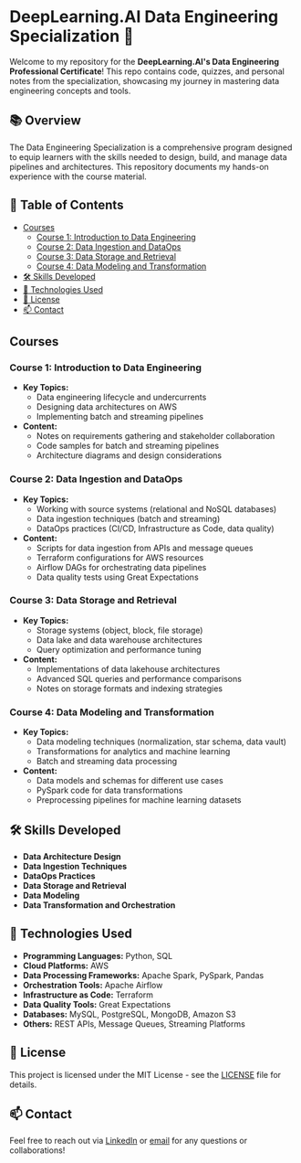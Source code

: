 # DeepLearning.AI Data Engineering Specialization 🌟

Welcome to my repository for the **DeepLearning.AI's Data Engineering Professional Certificate**! This repo contains code, quizzes, and personal notes from the specialization, showcasing my journey in mastering data engineering concepts and tools.

## 📚 Overview

The Data Engineering Specialization is a comprehensive program designed to equip learners with the skills needed to design, build, and manage data pipelines and architectures. This repository documents my hands-on experience with the course material.

## 📑 Table of Contents

- [Courses](#courses)
  - [Course 1: Introduction to Data Engineering](#course-1-introduction-to-data-engineering)
  - [Course 2: Data Ingestion and DataOps](#course-2-data-ingestion-and-dataops)
  - [Course 3: Data Storage and Retrieval](#course-3-data-storage-and-retrieval)
  - [Course 4: Data Modeling and Transformation](#course-4-data-modeling-and-transformation)
- [🛠 Skills Developed](#-skills-developed)
- [🔧 Technologies Used](#-technologies-used)
- [📄 License](#-license)
- [📫 Contact](#-contact)

## Courses

### Course 1: Introduction to Data Engineering

- **Key Topics:**
  - Data engineering lifecycle and undercurrents
  - Designing data architectures on AWS
  - Implementing batch and streaming pipelines
- **Content:**
  - Notes on requirements gathering and stakeholder collaboration
  - Code samples for batch and streaming pipelines
  - Architecture diagrams and design considerations

### Course 2: Data Ingestion and DataOps

- **Key Topics:**
  - Working with source systems (relational and NoSQL databases)
  - Data ingestion techniques (batch and streaming)
  - DataOps practices (CI/CD, Infrastructure as Code, data quality)
- **Content:**
  - Scripts for data ingestion from APIs and message queues
  - Terraform configurations for AWS resources
  - Airflow DAGs for orchestrating data pipelines
  - Data quality tests using Great Expectations

### Course 3: Data Storage and Retrieval

- **Key Topics:**
  - Storage systems (object, block, file storage)
  - Data lake and data warehouse architectures
  - Query optimization and performance tuning
- **Content:**
  - Implementations of data lakehouse architectures
  - Advanced SQL queries and performance comparisons
  - Notes on storage formats and indexing strategies

### Course 4: Data Modeling and Transformation

- **Key Topics:**
  - Data modeling techniques (normalization, star schema, data vault)
  - Transformations for analytics and machine learning
  - Batch and streaming data processing
- **Content:**
  - Data models and schemas for different use cases
  - PySpark code for data transformations
  - Preprocessing pipelines for machine learning datasets

## 🛠 Skills Developed

- **Data Architecture Design**
- **Data Ingestion Techniques**
- **DataOps Practices**
- **Data Storage and Retrieval**
- **Data Modeling**
- **Data Transformation and Orchestration**

## 🔧 Technologies Used

- **Programming Languages:** Python, SQL
- **Cloud Platforms:** AWS
- **Data Processing Frameworks:** Apache Spark, PySpark, Pandas
- **Orchestration Tools:** Apache Airflow
- **Infrastructure as Code:** Terraform
- **Data Quality Tools:** Great Expectations
- **Databases:** MySQL, PostgreSQL, MongoDB, Amazon S3
- **Others:** REST APIs, Message Queues, Streaming Platforms

## 📄 License

This project is licensed under the MIT License - see the [LICENSE](LICENSE) file for details.

## 📫 Contact

Feel free to reach out via [LinkedIn](https://www.linkedin.com/in/connorengland) or [email](mailto:connor.r.england@gmail.com) for any questions or collaborations!
